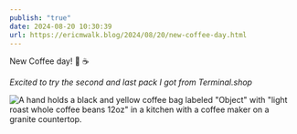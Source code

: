 ```yaml
---
publish: "true"
date: 2024-08-20 10:30:39
url: https://ericmwalk.blog/2024/08/20/new-coffee-day.html
---
```


New Coffee day! 🥳 ☕

*Excited to try the second and last pack I got from Terminal.shop*

![A hand holds a black and yellow coffee bag labeled "Object" with "light roast whole coffee beans 12oz" in a kitchen with a coffee maker on a granite countertop.](https://ericmwalk.blog/uploads/2024/img-1602.jpeg)
